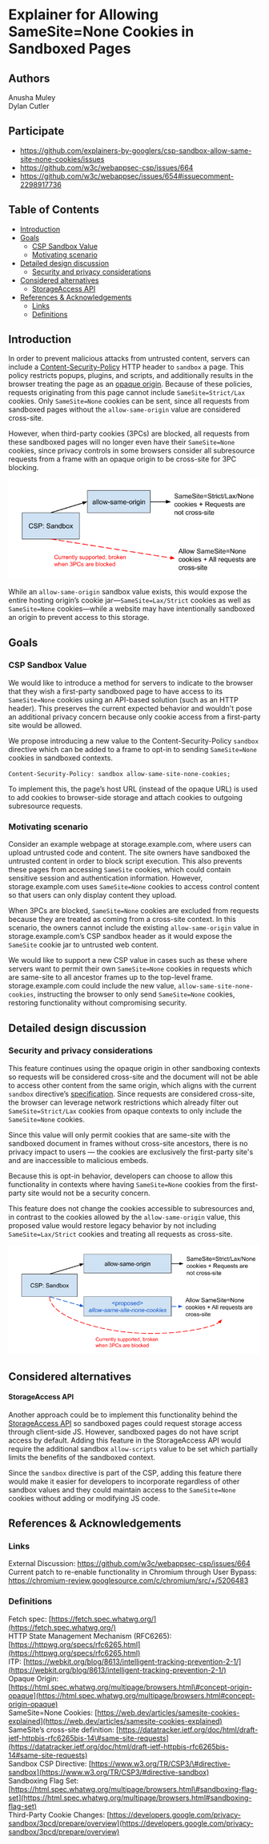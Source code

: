# Explainer for Allowing SameSite=None Cookies in Sandboxed Pages

## Authors
Anusha Muley\
Dylan Cutler

## Participate
- https://github.com/explainers-by-googlers/csp-sandbox-allow-same-site-none-cookies/issues
- https://github.com/w3c/webappsec-csp/issues/664 
- https://github.com/w3c/webappsec/issues/654#issuecomment-2298917736 

## Table of Contents 
<!-- Update this table of contents by running `npx doctoc README.md` -->
<!-- START doctoc generated TOC please keep comment here to allow auto update -->
<!-- DON'T EDIT THIS SECTION, INSTEAD RE-RUN doctoc TO UPDATE -->

- [Introduction](#introduction)
- [Goals](#goals)
  - [CSP Sandbox Value](#csp-sandbox-value)
  - [Motivating scenario](#motivating-scenario)
- [Detailed design discussion](#detailed-design-discussion)
  - [Security and privacy considerations](#security-and-privacy-considerations)
- [Considered alternatives](#considered-alternatives)
    - [StorageAccess API](#storageaccess-api)
- [References & Acknowledgements](#references--acknowledgements)
  - [Links](#links)
  - [Definitions](#definitions)

<!-- END doctoc generated TOC please keep comment here to allow auto update -->

## Introduction
In order to prevent malicious attacks from untrusted content, servers can include a [Content-Security-Policy](https://www.w3.org/TR/CSP3/#content-security-policy) HTTP header to `sandbox` a page. This policy restricts popups, plugins, and scripts, and additionally results in the browser treating the page as an [opaque origin](https://html.spec.whatwg.org/multipage/browsers.html#concept-origin-opaque). Because of these policies, requests originating from this page cannot include `SameSite=Strict/Lax` cookies. Only `SameSite=None` cookies can be sent, since all requests from sandboxed pages without the `allow-same-origin` value are considered cross-site.

However, when third-party cookies (3PCs) are blocked, all requests from these sandboxed pages will no longer even have their `SameSite=None` cookies, since privacy controls in some browsers consider all subresource requests from a frame with an opaque origin to be cross-site for 3PC blocking. 

![Legacy Sandbox SameSite Cookies Behavior](before.png "")


While an `allow-same-origin` sandbox value exists, this would expose the entire hosting origin’s cookie jar—`SameSite=Lax/Strict` cookies as well as `SameSite=None` cookies—while a website may have intentionally sandboxed an origin to prevent access to this storage. 

## Goals
### CSP Sandbox Value

We would like to introduce a method for servers to indicate to the browser that they wish a first-party sandboxed page to have access to its `SameSite=None` cookies using an API-based solution (such as an HTTP header). This preserves the current expected behavior and wouldn't pose an additional privacy concern because only cookie access from a first-party site would be allowed. 

We propose introducing a new value to the Content-Security-Policy `sandbox` directive which can be added to a frame to opt-in to sending `SameSite=None` cookies in sandboxed contexts. 

`Content-Security-Policy: sandbox allow-same-site-none-cookies;`

To implement this, the page’s host URL (instead of the opaque URL) is used to add cookies to browser-side storage and attach cookies to outgoing subresource requests. 

### Motivating scenario

Consider an example webpage at storage.example.com, where users can upload untrusted code and content. The site owners have sandboxed the untrusted content in order to block script execution. This also prevents these pages from accessing `SameSite` cookies, which could contain sensitive session and authentication information. However, storage.example.com uses `SameSite=None` cookies to access control content so that users can only display content they upload. 

When 3PCs are blocked, `SameSite=None` cookies are excluded from requests because they are treated as coming from a cross-site context. In this scenario, the owners cannot include the existing `allow-same-origin` value in storage.example.com’s CSP sandbox header as it would expose the `SameSite` cookie jar to untrusted web content. 

We would like to support a new CSP value in cases such as these where servers want to permit their own `SameSite=None` cookies in requests which are same-site to all ancestor frames up to the top-level frame. storage.example.com could include the new value, `allow-same-site-none-cookies`, instructing the browser to only send `SameSite=None` cookies, restoring functionality without compromising security.

## Detailed design discussion

### Security and privacy considerations

This feature continues using the opaque origin in other sandboxing contexts so requests will be considered cross-site and the document will not be able to access other content from the same origin, which aligns with the current `sandbox` directive’s [specification](https://html.spec.whatwg.org/multipage/browsers.html#sandboxed-origin-browsing-context-flag). Since requests are considered cross-site, the browser can leverage network restrictions which already filter out `SameSite=Strict/Lax` cookies from opaque contexts to only include the `SameSite=None` cookies.

Since this value will only permit cookies that are same-site with the sandboxed document in frames without cross-site ancestors, there is no privacy impact to users — the cookies are exclusively the first-party site's and are inaccessible to malicious embeds.

Because this is opt-in behavior, developers can choose to allow this functionality in contexts where having `SameSite=None` cookies from the first-party site would not be a security concern. 

This feature does not change the cookies accessible to subresources and, in contrast to the cookies allowed by the `allow-same-origin` value, this proposed value would restore legacy behavior by not including `SameSite=Lax/Strict` cookies and treating all requests as cross-site. 

![Proposed Sandbox SameSite Cookies Behavior](after.png "")

## Considered alternatives

#### StorageAccess API

Another approach could be to implement this functionality behind the [StorageAccess API](https://github.com/privacycg/storage-access) so sandboxed pages could request storage access through client-side JS. However, sandboxed pages do not have script access by default. Adding this feature in the StorageAccess API would require the additional sandbox `allow-scripts` value to be set which partially limits the benefits of the sandboxed context. 

Since the `sandbox` directive is part of the CSP, adding this feature there would make it easier for developers to incorporate regardless of other sandbox values and they could maintain access to the `SameSite=None` cookies without adding or modifying JS code. 


## References & Acknowledgements

### Links

External Discussion: https://github.com/w3c/webappsec-csp/issues/664  \
Current patch to re-enable functionality in Chromium through User Bypass: https://chromium-review.googlesource.com/c/chromium/src/+/5206483 

### Definitions 

Fetch spec: [https://fetch.spec.whatwg.org/](https://fetch.spec.whatwg.org/)   
HTTP State Management Mechanism (RFC6265): [https://httpwg.org/specs/rfc6265.html](https://httpwg.org/specs/rfc6265.html)   
ITP: [https://webkit.org/blog/8613/intelligent-tracking-prevention-2-1/](https://webkit.org/blog/8613/intelligent-tracking-prevention-2-1/)   
Opaque Origin: [https://html.spec.whatwg.org/multipage/browsers.html\#concept-origin-opaque](https://html.spec.whatwg.org/multipage/browsers.html#concept-origin-opaque)   
SameSite=None Cookies: [https://web.dev/articles/samesite-cookies-explained](https://web.dev/articles/samesite-cookies-explained)   
SameSite’s cross-site definition: [https://datatracker.ietf.org/doc/html/draft-ietf-httpbis-rfc6265bis-14\#same-site-requests](https://datatracker.ietf.org/doc/html/draft-ietf-httpbis-rfc6265bis-14#same-site-requests)   
Sandbox CSP Directive: [https://www.w3.org/TR/CSP3/\#directive-sandbox](https://www.w3.org/TR/CSP3/#directive-sandbox)   
Sandboxing Flag Set: [https://html.spec.whatwg.org/multipage/browsers.html\#sandboxing-flag-set](https://html.spec.whatwg.org/multipage/browsers.html#sandboxing-flag-set)   
Third-Party Cookie Changes: [https://developers.google.com/privacy-sandbox/3pcd/prepare/overview](https://developers.google.com/privacy-sandbox/3pcd/prepare/overview) 
